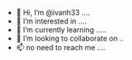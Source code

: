 - 👋 Hi, I’m @ivanh33 ....
- 👀 I’m interested in ....
- 🌱 I’m currently learning .....
- 💞️ I’m looking to collaborate on ..
- 📫 no need to reach me ....


<!---
ivanh33/ivanh33 is a ✨ special ✨ repository because its `README.md` (this file) appears on your GitHub profile.
You can click the Preview link to take a look at your changes.
--->
